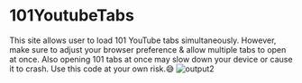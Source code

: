 # 101YoutubeTabs
This site allows user to load 101 YouTube tabs simultaneously. However, make sure to adjust your browser preference & allow multiple tabs to open at once. Also opening 101 tabs at once may slow down your device or cause it to crash. Use this code at your own risk.😅
![output2](https://user-images.githubusercontent.com/121751972/225950869-6cc3d30b-9d73-4736-ac90-0427d038f6b4.jpg)
